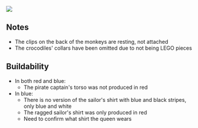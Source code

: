 ![](pirate-pieces.png)

Notes
-----

* The clips on the back of the monkeys are resting, not attached
* The crocodiles' collars have been omitted due to not being LEGO pieces

Buildability
------------
- In both red and blue:
    - The pirate captain's torso was not produced in red
- In blue:
    - There is no version of the sailor's shirt with blue and black stripes, only blue and white
    - The ragged sailor's shirt was only produced in red
    - Need to confirm what shirt the queen wears